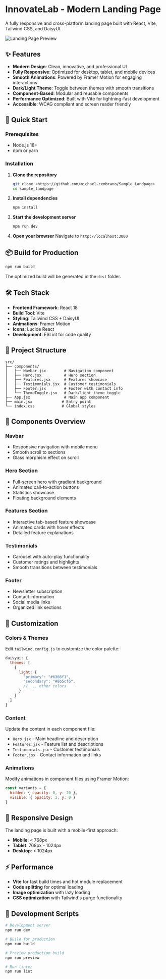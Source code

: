 # InnovateLab - Modern Landing Page

A fully responsive and cross-platform landing page built with React, Vite, Tailwind CSS, and DaisyUI.

![Landing Page Preview](******)

## ✨ Features

- **Modern Design**: Clean, innovative, and professional UI
- **Fully Responsive**: Optimized for desktop, tablet, and mobile devices
- **Smooth Animations**: Powered by Framer Motion for engaging interactions
- **Dark/Light Theme**: Toggle between themes with smooth transitions
- **Component-Based**: Modular and reusable components
- **Performance Optimized**: Built with Vite for lightning-fast development
- **Accessible**: WCAG compliant and screen reader friendly

## 🚀 Quick Start

### Prerequisites

- Node.js 18+ 
- npm or yarn

### Installation

1. **Clone the repository**
   ```bash
   git clone <https://github.com/michael-cembrano/Sample_Landpage>
   cd sample_landpage
   ```

2. **Install dependencies**
   ```bash
   npm install
   ```

3. **Start the development server**
   ```bash
   npm run dev
   ```

4. **Open your browser**
   Navigate to `http://localhost:3000`

## 📦 Build for Production

```bash
npm run build
```

The optimized build will be generated in the `dist` folder.

## 🛠️ Tech Stack

- **Frontend Framework**: React 18
- **Build Tool**: Vite
- **Styling**: Tailwind CSS + DaisyUI
- **Animations**: Framer Motion
- **Icons**: Lucide React
- **Development**: ESLint for code quality

## 📁 Project Structure

```
src/
├── components/
│   ├── Navbar.jsx        # Navigation component
│   ├── Hero.jsx          # Hero section
│   ├── Features.jsx      # Features showcase
│   ├── Testimonials.jsx  # Customer testimonials
│   ├── Footer.jsx        # Footer with contact info
│   └── ThemeToggle.jsx   # Dark/light theme toggle
├── App.jsx               # Main app component
├── main.jsx             # Entry point
└── index.css            # Global styles
```

## 🎨 Components Overview

### Navbar
- Responsive navigation with mobile menu
- Smooth scroll to sections
- Glass morphism effect on scroll

### Hero Section
- Full-screen hero with gradient background
- Animated call-to-action buttons
- Statistics showcase
- Floating background elements

### Features Section
- Interactive tab-based feature showcase
- Animated cards with hover effects
- Detailed feature explanations

### Testimonials
- Carousel with auto-play functionality
- Customer ratings and highlights
- Smooth transitions between testimonials

### Footer
- Newsletter subscription
- Contact information
- Social media links
- Organized link sections

## 🎯 Customization

### Colors & Themes
Edit `tailwind.config.js` to customize the color palette:

```javascript
daisyui: {
  themes: [
    {
      light: {
        "primary": "#6366f1",
        "secondary": "#8b5cf6",
        // ... other colors
      }
    }
  ]
}
```

### Content
Update the content in each component file:
- `Hero.jsx` - Main headline and description
- `Features.jsx` - Feature list and descriptions
- `Testimonials.jsx` - Customer testimonials
- `Footer.jsx` - Contact information and links

### Animations
Modify animations in component files using Framer Motion:

```javascript
const variants = {
  hidden: { opacity: 0, y: 20 },
  visible: { opacity: 1, y: 0 }
}
```

## 📱 Responsive Design

The landing page is built with a mobile-first approach:
- **Mobile**: < 768px
- **Tablet**: 768px - 1024px  
- **Desktop**: > 1024px

## ⚡ Performance

- **Vite** for fast build times and hot module replacement
- **Code splitting** for optimal loading
- **Image optimization** with lazy loading
- **CSS optimization** with Tailwind's purge functionality

## 🧪 Development Scripts

```bash
# Development server
npm run dev

# Build for production
npm run build

# Preview production build
npm run preview

# Run linter
npm run lint
```
